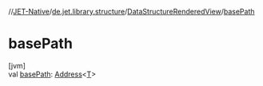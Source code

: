 //[JET-Native](../../../index.md)/[de.jet.library.structure](../index.md)/[DataStructureRenderedView](index.md)/[basePath](base-path.md)

# basePath

[jvm]\
val [basePath](base-path.md): [Address](../../de.jet.library.tool.smart.positioning/-address/index.md)&lt;[T](index.md)&gt;
